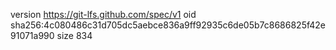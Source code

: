 version https://git-lfs.github.com/spec/v1
oid sha256:4c080486c31d705dc5aebce836a9ff92935c6de05b7c8686825f42e91071a990
size 834
